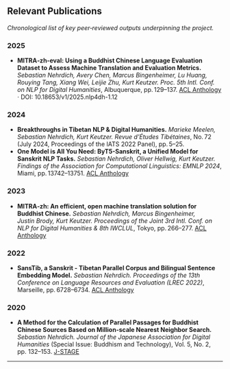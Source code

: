 ## Relevant Publications

*Chronological list of key peer‑reviewed outputs underpinning the project.*

### 2025

- **MITRA‑zh‑eval: Using a Buddhist Chinese Language Evaluation Dataset to Assess Machine Translation and Evaluation Metrics.** *Sebastian Nehrdich, Avery Chen, Marcus Bingenheimer, Lu Huang, Rouying Tang, Xiang Wei, Leijie Zhu, Kurt Keutzer.* *Proc. 5th Intl. Conf. on NLP for Digital Humanities*, Albuquerque, pp. 129–137. [ACL Anthology](https://aclanthology.org/2025.nlp4dh-1.12/) · DOI: 10.18653/v1/2025.nlp4dh-1.12

### 2024

- **Breakthroughs in Tibetan NLP & Digital Humanities.** *Marieke Meelen, Sebastian Nehrdich, Kurt Keutzer.* *Revue d’Études Tibétaines*, No. 72 (July 2024, Proceedings of the IATS 2022 Panel), pp. 5–25.
- **One Model is All You Need: ByT5-Sanskrit, a Unified Model for Sanskrit NLP Tasks.** *Sebastian Nehrdich, Oliver Hellwig, Kurt Keutzer.* *Findings of the Association for Computational Linguistics: EMNLP 2024*, Miami, pp. 13742–13751. [ACL Anthology](https://aclanthology.org/2024.findings-emnlp.805/)

### 2023

- **MITRA‑zh: An efficient, open machine translation solution for Buddhist Chinese.** *Sebastian Nehrdich, Marcus Bingenheimer, Justin Brody, Kurt Keutzer.* *Proceedings of the Joint 3rd Intl. Conf. on NLP for Digital Humanities & 8th IWCLUL*, Tokyo, pp. 266–277. [ACL Anthology](https://aclanthology.org/2023.nlp4dh-1.29/)

### 2022

- **SansTib, a Sanskrit - Tibetan Parallel Corpus and Bilingual Sentence Embedding Model.** *Sebastian Nehrdich.* *Proceedings of the 13th Conference on Language Resources and Evaluation (LREC 2022)*, Marseille, pp. 6728–6734. [ACL Anthology](https://aclanthology.org/2022.lrec-1.724/)

### 2020

- **A Method for the Calculation of Parallel Passages for Buddhist Chinese Sources Based on Million-scale Nearest Neighbor Search.** *Sebastian Nehrdich.* *Journal of the Japanese Association for Digital Humanities* (Special Issue: Buddhism and Technology), Vol. 5, No. 2, pp. 132–153. [J-STAGE](https://www.jstage.jst.go.jp/article/jjadh/5/2/5_6/_article/-char/en)

--- 
